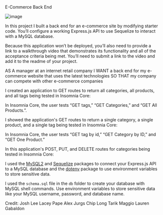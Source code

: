 E-Commerce Back End

![image](https://user-images.githubusercontent.com/80869140/119926747-8fb75880-bf3d-11eb-963e-914d7e5a35d2.png)


In this project I built a back end for an e-commerce site by modifying starter code. You’ll configure a working Express.js API to use Sequelize to interact with a MySQL database.

Because this application won’t be deployed, you’ll also need to provide a link to a walkthrough video that demonstrates its functionality and all of the acceptance criteria being met. You’ll need to submit a link to the video and add it to the readme of your project.

AS A manager at an internet retail company
I WANT a back end for my e-commerce website that uses the latest technologies
SO THAT my company can compete with other e-commerce companies

I created an application to GET routes to return all categories, all products, and all tags being tested in Insomnia Core:

In Insomnia Core, the user tests “GET tags,” “GET Categories,” and “GET All Products.”.

I showed the application's GET routes to return a single category, a single product, and a single tag being tested in Insomnia Core:

In Insomnia Core, the user tests “GET tag by id,” “GET Category by ID,” and “GET One Product.”

In this application's POST, PUT, and DELETE routes for categories being tested in Insomnia Core:

I used the [MySQL2](https://www.npmjs.com/package/mysql2) and [Sequelize](https://www.npmjs.com/package/sequelize) packages to connect your Express.js API to a MySQL database and the [dotenv](https://www.npmjs.com/package/dotenv) package to use environment variables to store sensitive data.

I used the `schema.sql` file in the `db` folder to create your database with MySQL shell commands. Use environment variables to store sensitive data like your MySQL username, password, and database name.

Credit:
Josh Lee
Lacey Pape
Alex Jurgs
Chip Long
Tarik Maggio
Lauren Gabaldon
